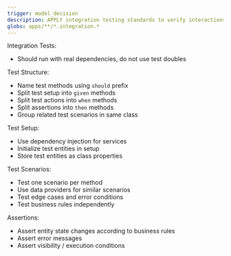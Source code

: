 ```yaml
---
trigger: model_decision
description: APPLY integration testing standards to verify interactions between components/services WHEN writing integration tests.
globs: apps/**/*.integration.*
---
```


Integration Tests:
- Should run with real dependencies, do not use test doubles

Test Structure:
- Name test methods using `should` prefix
- Split test setup into `given` methods
- Split test actions into `when` methods
- Split assertions into `then` methods
- Group related test scenarios in same class

Test Setup:
- Use dependency injection for services
- Initialize test entities in setup
- Store test entities as class properties

Test Scenarios:
- Test one scenario per method
- Use data providers for similar scenarios
- Test edge cases and error conditions
- Test business rules independently

Assertions:
- Assert entity state changes according to business rules
- Assert error messages
- Assert visibility / execution conditions